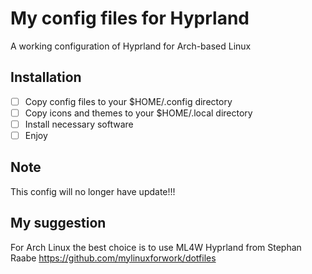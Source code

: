 # My config files for Hyprland

A working configuration of Hyprland for Arch-based Linux

## Installation

- [ ] Copy config files to your $HOME/.config directory
- [ ] Copy icons and themes to your $HOME/.local directory
- [ ] Install necessary software
- [ ] Enjoy

## Note

This config will no longer have update!!!

## My suggestion

For Arch Linux the best choice is to use ML4W Hyprland from Stephan Raabe
https://github.com/mylinuxforwork/dotfiles